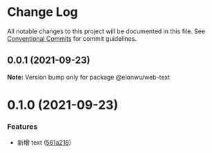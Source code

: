 # Change Log

All notable changes to this project will be documented in this file.
See [Conventional Commits](https://conventionalcommits.org) for commit guidelines.

## 0.0.1 (2021-09-23)

**Note:** Version bump only for package @elonwu/web-text





# 0.1.0 (2021-09-23)


### Features

* 新增 text ([561a218](https://github.com/ElonWu/ui/commit/561a21873f2d4c3617b0ea79ffb198a890283e9c))
